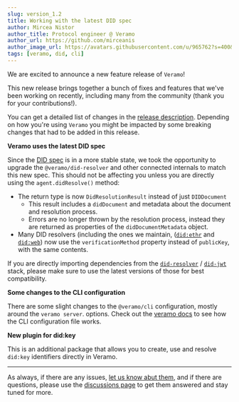 ```yaml
---
slug: version_1.2
title: Working with the latest DID spec
author: Mircea Nistor
author_title: Protocol engineer @ Veramo
author_url: https://github.com/mirceanis
author_image_url: https://avatars.githubusercontent.com/u/965762?s=400&v=4
tags: [veramo, did, cli]
---
```


We are excited to announce a new feature release of `Veramo`!

This new release brings together a bunch of fixes and features that we've been working on recently, including many from
the community (thank you for your contributions!).

You can get a detailed list of changes in
the [release description](https://github.com/uport-project/veramo/releases/tag/v1.2.0). Depending on how you're
using `Veramo` you might be impacted by some breaking changes that had to be added in this release.

**Veramo uses the latest DID spec**

Since the [DID spec](https://www.w3.org/TR/did-core/) is in a more stable state, we took the opportunity to upgrade
the `@veramo/did-resolver` and other connected internals to match this new spec. This should not be affecting you unless
you are directly using the `agent.didResolve()` method:

- The return type is now `DidResolutionResult` instead of just `DIDDocument`
  - This result includes a `didDocument` and metadata about the document and resolution process.
  - Errors are no longer thrown by the resolution process, instead they are returned as properties of
    the `didDocumentMetadata` object.
- Many DID resolvers (including the ones we maintain,
  ([`did:ethr`](https://github.com/decentralized-identity/ethr-did-resolver)
  and [`did:web`](https://github.com/decentralized-identity/web-did-resolver)) now use the `verificationMethod` property
  instead of `publicKey`, with the same contents.

If you are directly importing dependencies from
the [`did-resolver`](https://github.com/decentralized-identity/did-resolver)
/ [`did-jwt`](https://github.com/decentralized-identity/did-jwt) stack, please make sure to use the latest versions of
those for best compatibility.

**Some changes to the CLI configuration**

There are some slight changes to the `@veramo/cli` configuration, mostly around the `veramo server`. options. Check out
the [veramo docs](https://veramo.io/docs/veramo_agent/configuration_internals) to see how the CLI configuration file
works.

**New plugin for did:key**

This is an additional package that allows you to create, use and resolve `did:key` identifiers directly in Veramo.

---

As always, if there are any issues, [let us know abut them](https://github.com/uport-project/veramo/issues), and if
there are questions, please use the [discussions page](https://github.com/uport-project/veramo/discussions) to get them
answered and stay tuned for more.
